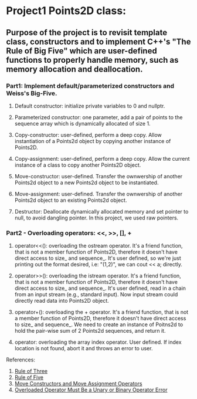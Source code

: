 # Project1 Points2D class:
## Purpose of the project is to revisit template class, constructors and to implement C++'s "The Rule of Big Five" which are user-defined functions to properly handle memory, such as memory allocation and deallocation.

### Part1: Implement default/parameterized constructors and Weiss's Big-Five.
1. Default constructor: initialize private variables to 0 and nullptr.

2. Parameterized constructor: one parameter, add a pair of points to the sequence array which is dynamically allocated of size 1.

3. Copy-constructor: user-defined, perform a deep copy. Allow instantiation of a Points2d object by copying another instance of Points2D.

4. Copy-assignment: user-defined, perform a deep copy. Allow the current instance of a class to copy another Points2D object.

5. Move-constructor: user-defined. Transfer the ownwership of another Points2d object to a new Points2d object to be instantiated.

6. Move-assignment: user-defined. Transfer the ownwership of another Points2d object to an existing Points2d object.

7. Destructor: Deallocate dynamically allocated memory and set pointer to null, to avoid dangling pointer. In this project, we used raw pointers.


### Part2 - Overloading operators: <<, >>, [], +
1. operator<<(): overloading the ostream operator. It's a friend function, that is not a member function of Points2D, therefore it doesn't have direct access to size_ and sequence_. It's user defined, so we're just printing out the format desired, i.e: "(1,2)", we can cout << a; directly.

2. operator>>(): overloading the istream operator. It's a friend function, that is not a member function of Points2D, therefore it doesn't have direct access to size_ and sequence_. It's user defined, read in a chain from an input stream (e.g., standard input). Now input stream could directly read data into Points2D object.

3. operator+(): overloading the + operator. It's a friend function, that is not a member function of Points2D, therefore it doesn't have direct access to size_ and sequence_. We need to create an instance of Poitns2d to hold the pair-wise sum of 2 Points2d sequences, and return it.

4. operator[](): overloading the array index operator. User defined. If index location is not found, abort it and throws an error to user.




References:
1. [Rule of Three](https://en.cppreference.com/w/cpp/language/rule_of_three)
2. [Rule of Five](https://www.geeksforgeeks.org/rule-of-five-in-cpp/)
3. [Move Constructors and Move Assignment Operators](https://learn.microsoft.com/en-us/cpp/cpp/move-constructors-and-move-assignment-operators-cpp?view=msvc-170)
4. [Overloaded Operator Must Be a Unary or Binary Operator Error](https://stackoverflow.com/questions/13554320/overloaded-operator-must-be-a-unary-or-binary-operator-error)
